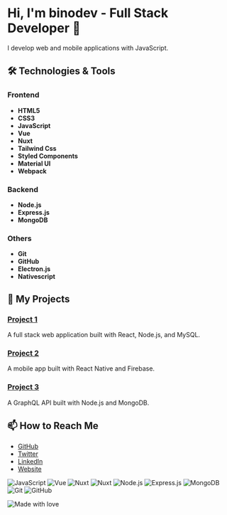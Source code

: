 # Hi, I'm binodev - Full Stack Developer 👋

I develop web and mobile applications with JavaScript.

## 🛠️ Technologies & Tools

### Frontend
- **HTML5**
- **CSS3**
- **JavaScript**
- **Vue**
- **Nuxt**
- **Tailwind Css**
- **Styled Components**
- **Material UI**
- **Webpack**

### Backend
- **Node.js**
- **Express.js**
- **MongoDB**

### Others
- **Git**
- **GitHub**
- **Electron.js**
- **Nativescript**

## 🚀 My Projects

### [Project 1](https://github.com/binodev/project-1)
A full stack web application built with React, Node.js, and MySQL.

### [Project 2](https://github.com/binodev/project-2)
A mobile app built with React Native and Firebase.

### [Project 3](https://github.com/binodev/project-3)
A GraphQL API built with Node.js and MongoDB.

## 📫 How to Reach Me

- [GitHub](https://github.com/binodev)
- [Twitter](https://twitter.com/binodev)
- [LinkedIn](https://www.linkedin.com/in/binodev)
- [Website](https://www.binodev.com/)

![JavaScript](https://img.shields.io/badge/-JavaScript-F7DF1E?style=flat-square&logo=javascript&logoColor=black)
![Vue](https://img.shields.io/badge/-Vue-4FC08D?style=flat-square&logo=vue.js&logoColor=white)
![Nuxt](https://img.shields.io/github/stars/nuxt/nuxt.js.svg?logo=github&color=00C58E)
![Nuxt](https://img.shields.io/npm/v/nuxt.svg?logo=nuxt.js&logoColor=ffffff&color=00C58E)
![Node.js](https://img.shields.io/badge/-Node.js-339933?style=flat-square&logo=node.js&logoColor=white)
![Express.js](https://img.shields.io/badge/-Express.js-000000?style=flat-square&logo=express&logoColor=white)
![MongoDB](https://img.shields.io/badge/-MongoDB-green?style=flat-square&logo=mongodb&logoColor=white)
![Git](https://img.shields.io/badge/-Git-F05032?style=flat-square&logo=git&logoColor=white)
![GitHub](https://img.shields.io/badge/-GitHub-181717?style=flat-square&logo=github&logoColor=white)


![Made with love](https://img.shields.io/badge/Made_with_❤️-by_binodev-red)
